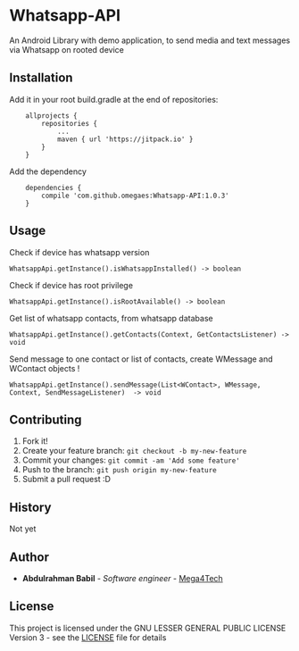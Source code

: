 # Whatsapp-API

An Android Library with demo application, to send media and text messages via Whatsapp on rooted device

## Installation

Add it in your root build.gradle at the end of repositories:

```
	allprojects {
		repositories {
			...
			maven { url 'https://jitpack.io' }
		}
	}
```
Add the dependency
```
    dependencies {
    	compile 'com.github.omegaes:Whatsapp-API:1.0.3'
    }
````


## Usage

Check if device has whatsapp version

```
WhatsappApi.getInstance().isWhatsappInstalled() -> boolean
```

Check if device has root privilege

```
WhatsappApi.getInstance().isRootAvailable() -> boolean
```

Get list of whatsapp contacts, from whatsapp database

```
WhatsappApi.getInstance().getContacts(Context, GetContactsListener) -> void
```

Send message to one contact or list of contacts, create WMessage and WContact objects !
```
WhatsappApi.getInstance().sendMessage(List<WContact>, WMessage, Context, SendMessageListener)  -> void
```


## Contributing

1. Fork it!
2. Create your feature branch: `git checkout -b my-new-feature`
3. Commit your changes: `git commit -am 'Add some feature'`
4. Push to the branch: `git push origin my-new-feature`
5. Submit a pull request :D

## History

Not yet

## Author

* **Abdulrahman Babil** - *Software engineer* - [Mega4Tech](http://mega4tech.com)

## License

This project is licensed under the GNU LESSER GENERAL PUBLIC LICENSE Version 3 - see the [LICENSE](LICENSE) file for details
